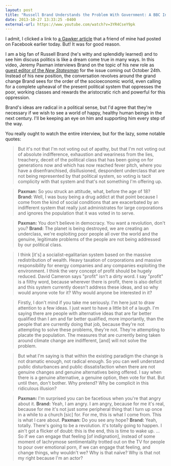 ```yaml
---
layout: post
title: "Russell Brand Understands the Problem With Government: A BBC Interview"
date: 2013-10-27 13:33:25 -0400
external-url: https://www.youtube.com/watch?v=3YR4CseY9pk
---
```


I admit, I clicked a link to [a Gawker article][] that a friend of mine had
posted on Facebook earlier today. But! It was for good reason.

I am a big fan of Russell Brand (he's witty and splendidly learned) and to see
him discuss politics is like a dream come true in many ways. In this video,
Jeremy Paxman interviews Brand on the topic of his new role as [guest editor of
the _New Statesman_][] for the issue coming out October 24th. Instead of his new
position, the conversation revolves around the grand change Brand sees for the
order of the socioeconomic world, even calling for a complete upheaval of the
present political system that oppresses the poor, working classes and rewards
the aristocratic rich and powerful for this oppression.

Brand's ideas are radical in a political sense, but I'd agree that they're
necessary if we wish to see a world of happy, healthy human beings in the next
century. I'll be keeping an eye on him and supporting him every step of the way.

[a Gawker article]: https://www.gawker.com/russell-brand-may-have-started-a-revolution-last-night-1451318185
[guest editor of the _New Statesman_]: https://www.newstatesman.com/long-reads/2013/10/russell-brand-on-revolution

You really ought to watch the entire interview, but for the lazy, some notable
quotes:

> But it's not that I'm not voting out of apathy, but that I'm not voting out of
> absolute indifference, exhaustion and weariness from the lies, treachery,
> deceit of the political class that has been going on for generations now and
> which has now reached fever pitch, where you have a disenfranchised,
> disillusioned, despondent underclass that are not being represented by that
> political system, so voting is tacit complicity with that system and that's
> not something I'm offering up.

> **Paxman:** So you struck an attitude, what, before the age of 18?
> **Brand:** Well, I was busy being a drug addict at that point because I come
> from the kind of social conditions that are exacerbated by an indifferent
> system that really just administrates for large corporations and ignores the
> population that it was voted in to serve.

> **Paxman:** You don't believe in democracy. You want a revolution, don't you?
> **Brand:** The planet is being destroyed, we are creating an underclass, we're
> exploiting poor people all over the world and the genuine, legitimate problems
> of the people are not being addressed by our political class.

> I think [it's] a socialist-egalitarian system based on the massive
> redistribution of wealth. Heavy taxation of corporations and massive
> responsibility for energy companies and any companies exploiting the
> environment. I think the very concept of profit should be hugely reduced.
> David Cameron says "profit" isn't a dirty word. I say "profit" is a filthy
> word, because wherever there is profit, there is also deficit and this system
> currently doesn't address these ideas, and so why would anyone vote for it?
> Why would anyone be interested in it?

> Firstly, I don't mind if you take me seriously. I'm here just to draw
> attention to a few ideas. I just want to have a little bit of a laugh. I'm
> saying there are people with alternative ideas that are far better qualified
> than I am and far better qualified, more importantly, than the people that are
> currently doing that job, because they're not attempting to solve these
> problems, they're not. They're attempting to placate the population. The
> measures that are currently being taken around climate change are indifferent,
> [and] will not solve the problem.

> But what I'm saying is that within the existing paradigm the change is not
> dramatic enough, not radical enough. So you can well understand public
> disturbances and public dissatisfaction when there are not genuine changes and
> genuine alternatives being offered. I say when there is a genuine alternative,
> a genuine option, then vote for that. But until then, don't bother. Why
> pretend? Why be complicit in this ridiculous illusion?

> **Paxman:** I'm surprised you can be facetious when you're that angry about it.
> **Brand:** Yeah, I am angry. I am angry, because for me it's real, because for
> me it's not just some peripheral thing that I turn up once in a while to a
> church [sic] for. For me, this is what I come from. This is what I care about.
> **Paxman:** Do you see any hope?
> **Brand:** Yeah, totally. There's going to be a revolution. it's totally going
> to happen. I ain't got a flicker of doubt: this is the end, this is time to
> wake up.
> ...
> So if we can engage that feeling [of indignation], instead of some moment of
> lachrymose sentimentality trotted out on the TV for people to pour over
> emotional porn, if we can engage that feeling, and change things, why wouldn't
> we? Why is that naïve? Why is that not my right because I'm an actor?

